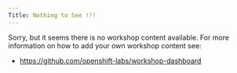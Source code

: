 ```yaml
---
Title: Nothing to See !!!
---
```


Sorry, but it seems there is no workshop content available. For more
information on how to add your own workshop content see:

* https://github.com/openshift-labs/workshop-dashboard
